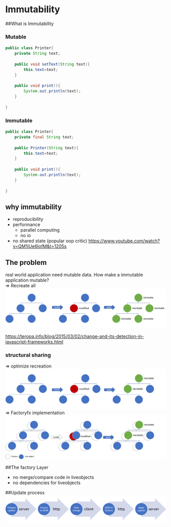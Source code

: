 # Immutability

##What is Immutability

### Mutable
```java
public class Printer{
    private String text;
    
    public void setText(String text){
        this.text=text;
    }

    public void print(){
        System.out.println(text);
    }
    
}
```

### Immutable
```java
public class Printer{
    private final String text;
    
    public Printer(String text){
        this.text=text;
    }

    public void print(){
        System.out.println(text);
    }
    
}
```


## why immutability

* reproducibility
* performance 
  * parallel computing
  * no io
* no shared state (popular oop critic) https://www.youtube.com/watch?v=QM1iUe6IofM&t=1205s

## The problem

real world application need mutable data. How make a immutable application mutable?  
=> Recreate all  
![picture1](picture1.png)

https://teropa.info/blog/2015/03/02/change-and-its-detection-in-javascript-frameworks.html

### structural sharing
=> optimize recreation
![picture2](picture2.png)
=> Factoryfx implementation
![picture3](picture3.png)

##The factory Layer
* no merge/compare code in liveobjects
* no dependencies for liveobjects

##Update process
![picture3](picture4.png)